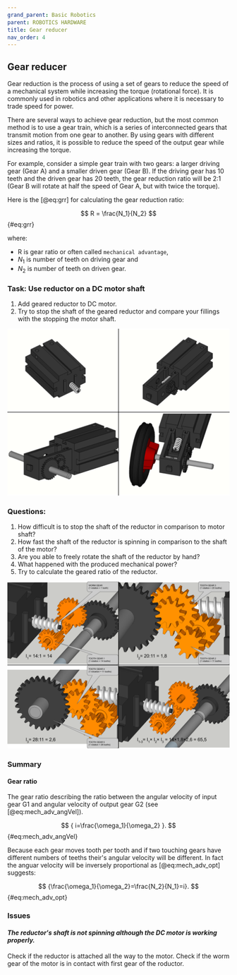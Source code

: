 ```yaml
---
grand_parent: Basic Robotics
parent: ROBOTICS HARDWARE
title: Gear reducer
nav_order: 4
---
```


## Gear reducer

Gear reduction is the process of using a set of gears to reduce the speed of a mechanical system while increasing the torque (rotational force). It is commonly used in robotics and other applications where it is necessary to trade speed for power.

There are several ways to achieve gear reduction, but the most common method is to use a gear train, which is a series of interconnected gears that transmit motion from one gear to another. By using gears with different sizes and ratios, it is possible to reduce the speed of the output gear while increasing the torque.

For example, consider a simple gear train with two gears: a larger driving gear (Gear A) and a smaller driven gear (Gear B). If the driving gear has 10 teeth and the driven gear has 20 teeth, the gear reduction ratio will be 2:1 (Gear B will rotate at half the speed of Gear A, but with twice the torque).

Here is the [@eq:grr] for calculating the gear reduction ratio:

$$ R =  \frac{N_1}{N_2} $${#eq:grr}

where:

- R is gear ratio or often called `mechanical advantage`,
- $N_1$ is number of teeth on driving gear and
- $N_2$ is number of teeth on driven gear.

### Task: Use reductor on a DC motor shaft

1. Add geared reductor to DC motor.
2. Try to stop the shaft of the geared reductor and compare your fillings with the stopping the motor shaft.

![Adding the reductor to the motor.](./slike/reductor.png)

### Questions:

1.  How difficult is to stop the shaft of the reductor in comparison to motor shaft?
2.  How fast the shaft of the reductor is spinning in comparison to the shaft of the motor?
3.  Are you able to freely rotate the shaft of the reductor by hand?
4.  What happened with the produced mechanical power?
5.  Try to calculate the geared ratio of the reductor.

![Gear ration calculation.](./slike/gear_ratio.png)

### Summary

#### Gear ratio

The gear ratio describing the ratio between the angular velocity of
input gear G1 and angular velocity of output gear G2 (see [@eq:mech_adv_angVel]).

$$ { i=\frac{\omega_1}{\omega_2} }. $${#eq:mech_adv_angVel}

Because each gear moves tooth per tooth and if two touching gears have different numbers of teeths their\'s angular velocity will be different.
In fact the anguar velocity will be inversely proportional as [@eq:mech_adv_opt] suggests:

$$ {\frac{\omega_1}{\omega_2}=\frac{N_2}{N_1}=i}. $${#eq:mech_adv_opt}

### Issues

#### *The reductor\'s shaft is not spinning although the DC motor is working properly.*

Check if the reductor is attached all the way to the motor. 
Check if the worm gear of the motor is in contact with first gear of the
roductor.

